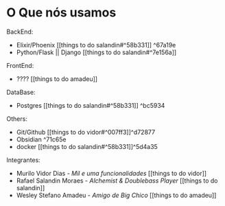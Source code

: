 # O Que nós usamos
BackEnd:
- Elixir/Phoenix [[things to do salandin#^58b331]] ^67a19e
- Python/Flask || Django [[things to do salandin#^7e156a]]

FrontEnd:
- ???? [[things to do amadeu]]

DataBase:
- Postgres [[things to do salandin#^58b331]] ^bc5934

Others:
- Git/Github [[things to do vidor#^007ff3]]^d72877
- Obsidian ^71c65e
- docker [[things to do salandin#^58b331]]^5d4a35

Integrantes:
- Murilo Vidor Dias - _Mil e uma funcionalidades_ [[things to do vidor]]
- Rafael Salandin Moraes - _Alchemist & Doublebass Player_ [[things to do salandin]]
- Wesley Stefano Amadeu - _Amigo de Big Chico_ [[things to do amadeu]]
